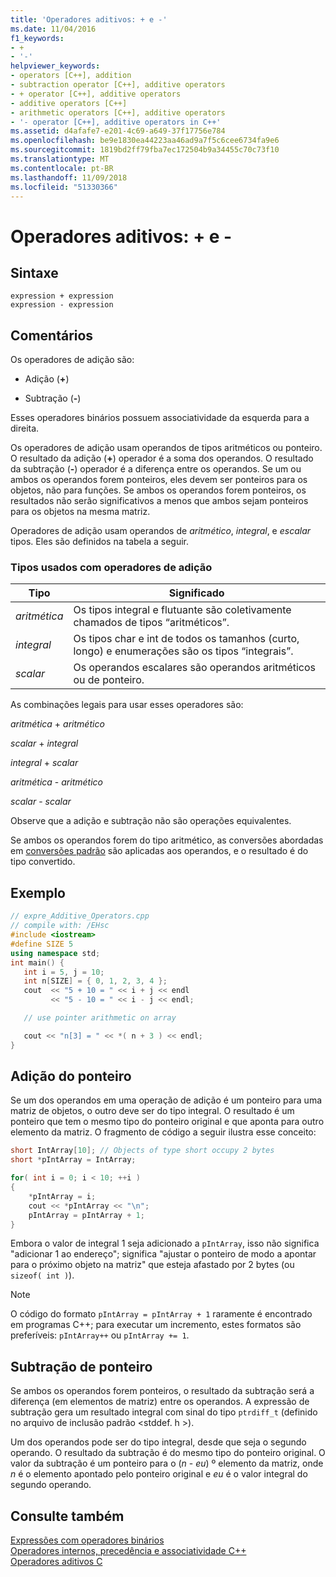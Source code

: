 ```yaml
---
title: 'Operadores aditivos: + e -'
ms.date: 11/04/2016
f1_keywords:
- +
- '-'
helpviewer_keywords:
- operators [C++], addition
- subtraction operator [C++], additive operators
- + operator [C++], additive operators
- additive operators [C++]
- arithmetic operators [C++], additive operators
- '- operator [C++], additive operators in C++'
ms.assetid: d4afafe7-e201-4c69-a649-37f17756e784
ms.openlocfilehash: be9e1830ea44223aa46ad9a7f5c6cee6734fa9e6
ms.sourcegitcommit: 1819bd2ff79fba7ec172504b9a34455c70c73f10
ms.translationtype: MT
ms.contentlocale: pt-BR
ms.lasthandoff: 11/09/2018
ms.locfileid: "51330366"
---
```

# <a name="additive-operators--and--"></a>Operadores aditivos: + e -

## <a name="syntax"></a>Sintaxe

```
expression + expression
expression - expression
```

## <a name="remarks"></a>Comentários

Os operadores de adição são:

- Adição (**+**)

- Subtração (**-**)

Esses operadores binários possuem associatividade da esquerda para a direita.

Os operadores de adição usam operandos de tipos aritméticos ou ponteiro. O resultado da adição (**+**) operador é a soma dos operandos. O resultado da subtração (**-**) operador é a diferença entre os operandos. Se um ou ambos os operandos forem ponteiros, eles devem ser ponteiros para os objetos, não para funções. Se ambos os operandos forem ponteiros, os resultados não serão significativos a menos que ambos sejam ponteiros para os objetos na mesma matriz.

Operadores de adição usam operandos de *aritmético*, *integral*, e *escalar* tipos. Eles são definidos na tabela a seguir.

### <a name="types-used-with-additive-operators"></a>Tipos usados com operadores de adição

|Tipo|Significado|
|----------|-------------|
|*aritmética*|Os tipos integral e flutuante são coletivamente chamados de tipos “aritméticos”.|
|*integral*|Os tipos char e int de todos os tamanhos (curto, longo) e enumerações são os tipos “integrais”.|
|*scalar*|Os operandos escalares são operandos aritméticos ou de ponteiro.|

As combinações legais para usar esses operadores são:

*aritmética* + *aritmético*

*scalar* + *integral*

*integral* + *scalar*

*aritmética* - *aritmético*

*scalar* - *scalar*

Observe que a adição e subtração não são operações equivalentes.

Se ambos os operandos forem do tipo aritmético, as conversões abordadas em [conversões padrão](standard-conversions.md) são aplicadas aos operandos, e o resultado é do tipo convertido.

## <a name="example"></a>Exemplo

```cpp
// expre_Additive_Operators.cpp
// compile with: /EHsc
#include <iostream>
#define SIZE 5
using namespace std;
int main() {
   int i = 5, j = 10;
   int n[SIZE] = { 0, 1, 2, 3, 4 };
   cout  << "5 + 10 = " << i + j << endl
         << "5 - 10 = " << i - j << endl;

   // use pointer arithmetic on array

   cout << "n[3] = " << *( n + 3 ) << endl;
}
```

## <a name="pointer-addition"></a>Adição do ponteiro

Se um dos operandos em uma operação de adição é um ponteiro para uma matriz de objetos, o outro deve ser do tipo integral. O resultado é um ponteiro que tem o mesmo tipo do ponteiro original e que aponta para outro elemento da matriz. O fragmento de código a seguir ilustra esse conceito:

```cpp
short IntArray[10]; // Objects of type short occupy 2 bytes
short *pIntArray = IntArray;

for( int i = 0; i < 10; ++i )
{
    *pIntArray = i;
    cout << *pIntArray << "\n";
    pIntArray = pIntArray + 1;
}
```

Embora o valor de integral 1 seja adicionado a `pIntArray`, isso não significa "adicionar 1 ao endereço"; significa "ajustar o ponteiro de modo a apontar para o próximo objeto na matriz" que esteja afastado por 2 bytes (ou `sizeof( int )`).

> [!NOTE]
>  O código do formato `pIntArray = pIntArray + 1` raramente é encontrado em programas C++; para executar um incremento, estes formatos são preferíveis: `pIntArray++` ou `pIntArray += 1`.

## <a name="pointer-subtraction"></a>Subtração de ponteiro

Se ambos os operandos forem ponteiros, o resultado da subtração será a diferença (em elementos de matriz) entre os operandos. A expressão de subtração gera um resultado integral com sinal do tipo `ptrdiff_t` (definido no arquivo de inclusão padrão \<stddef. h >).

Um dos operandos pode ser do tipo integral, desde que seja o segundo operando. O resultado da subtração é do mesmo tipo do ponteiro original. O valor da subtração é um ponteiro para o (*n* - *eu*) º elemento da matriz, onde *n* é o elemento apontado pelo ponteiro original e *eu* é o valor integral do segundo operando.

## <a name="see-also"></a>Consulte também

[Expressões com operadores binários](../cpp/expressions-with-binary-operators.md)<br/>
[Operadores internos, precedência e associatividade C++](../cpp/cpp-built-in-operators-precedence-and-associativity.md)<br/>
[Operadores aditivos C](../c-language/c-additive-operators.md)